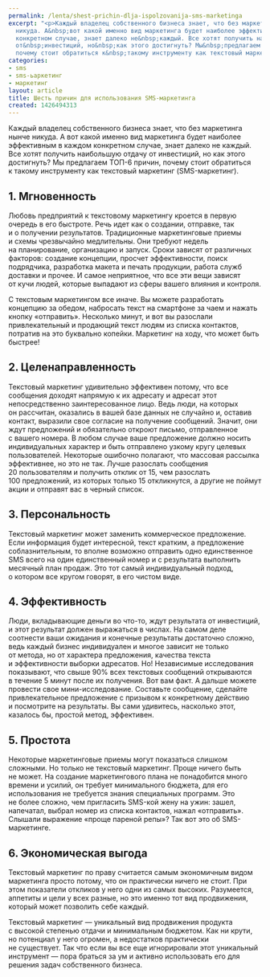 ```yaml
---
permalink: /lenta/shest-prichin-dlja-ispolzovanija-sms-marketinga
excerpt: "<p>Каждый владелец собственного бизнеса знает, что без маркетинга нынче
  никуда. А&nbsp;вот какой именно вид маркетинга будет наиболее эффективным в&nbsp;каждом
  конкретном случае, знает далеко не&nbsp;каждый. Все хотят получить наибольшую отдачу
  от&nbsp;инвестиций, но&nbsp;как этого достигнуть? Мы&nbsp;предлагаем ТОП-6&nbsp;причин,
  почему стоит обратиться к&nbsp;такому инструменту как текстовый маркетинг (SMS-маркетинг).</p>"
categories:
- sms
- sms-ьаркетинг
- маркетинг
layout: article
title: Шесть причин для использования SMS-маркетинга
created: 1426494313
---
```

<p>Каждый владелец собственного бизнеса знает, что без маркетинга нынче никуда. А&nbsp;вот какой именно вид маркетинга будет наиболее эффективным в&nbsp;каждом конкретном случае, знает далеко не&nbsp;каждый. Все хотят получить наибольшую отдачу от&nbsp;инвестиций, но&nbsp;как этого достигнуть? Мы&nbsp;предлагаем ТОП-6&nbsp;причин, почему стоит обратиться к&nbsp;такому инструменту как текстовый маркетинг (SMS-маркетинг).</p>
<h2>1. Мгновенность</h2>
<p>Любовь предприятий к&nbsp;текстовому маркетингу кроется в&nbsp;первую очередь в&nbsp;его быстроте. Речь идет как о&nbsp;создании, отправке, так и&nbsp;о&nbsp;получении результатов. Традиционные маркетинговые приемы и&nbsp;схемы чрезвычайно медлительны. Они требуют недель на&nbsp;планирование, организацию и&nbsp;запуск. Сроки зависят от&nbsp;различных факторов: создание концепции, просчет эффективности, поиск подрядчика, разработка макета и&nbsp;печать продукции, работа служб доставки и&nbsp;прочее. И&nbsp;самое неприятное, что все эти вещи зависят от&nbsp;кучи людей, которые выпадают из&nbsp;сферы вашего влияния и&nbsp;контроля. </p>
<p>С&nbsp;текстовым маркетингом все иначе. Вы&nbsp;можете разработать концепцию за&nbsp;обедом, набросать текст на&nbsp;смартфоне за&nbsp;чаем и&nbsp;нажать кнопку «отправить». Несколько минут, и&nbsp;вот вы&nbsp;разослали привлекательный и&nbsp;продающий текст людям из&nbsp;списка контактов, потратив на&nbsp;это буквально копейки. Маркетинг на&nbsp;ходу, что может быть быстрее!</p>
<h2>2. Целенаправленность</h2>
<p>Текстовый маркетинг удивительно эффективен потому, что все сообщения доходят напрямую к&nbsp;их&nbsp;адресату и&nbsp;адресат этот непосредственно заинтересованное лицо. Ведь люди, на&nbsp;которых он&nbsp;рассчитан, оказались в&nbsp;вашей базе данных не&nbsp;случайно&nbsp;и, оставив контакт, выразили свое согласие на&nbsp;получение сообщений. Значит, они ждут предложений и&nbsp;обязательно откроют письмо, отправленное с&nbsp;вашего номера. В&nbsp;любом случае ваше предложение должно носить индивидуальных характер и&nbsp;быть отправлено узкому кругу целевых пользователей. Некоторые ошибочно полагают, что массовая рассылка эффективнее, но&nbsp;это не&nbsp;так. Лучше разослать сообщения 20&nbsp;пользователям и&nbsp;получить отклик от&nbsp;15, чем разослать 100&nbsp;предложений, из&nbsp;которых только 15&nbsp;откликнутся, а&nbsp;другие не&nbsp;поймут акции и&nbsp;отправят вас в&nbsp;черный список. </p>
<h2>3. Персональность</h2>
<p>Текстовый маркетинг может заменить коммерческое предложение. Если информация будет интересной, текст кратким, а&nbsp;предложение соблазнительным, то&nbsp;вполне возможно отправить одно единственное SMS всего на&nbsp;один единственный номер и&nbsp;с&nbsp;результата выполнить месячный план продаж. Это тот самый индивидуальный подход, о&nbsp;котором все кругом говорят, в&nbsp;его чистом виде. </p>
<h2>4. Эффективность</h2>
<p>Люди, вкладывающие деньги во&nbsp;что-то, ждут результата от&nbsp;инвестиций, и&nbsp;этот результат должен выражаться в&nbsp;числах. На&nbsp;самом деле соотнести ваши ожидания и&nbsp;конечные результаты достаточно сложно, ведь каждый бизнес индивидуален и&nbsp;многое зависит не&nbsp;только от&nbsp;метода, но&nbsp;от&nbsp;характера предложения, качества текста и&nbsp;эффективности выборки адресатов. Но! Независимые исследования показывают, что свыше&nbsp;90% всех текстовых сообщений открываются в&nbsp;течение 5&nbsp;минут после их&nbsp;получения. Вот вам факт. А&nbsp;дальше можете провести свое мини-исследование. Составьте сообщение, сделайте привлекательное предложение с&nbsp;призывом к&nbsp;конкретному действию и&nbsp;посмотрите на&nbsp;результаты. Вы&nbsp;сами удивитесь, насколько этот, казалось&nbsp;бы, простой метод, эффективен.</p>
<h2>5. Простота</h2>
<p>Некоторые маркетинговые приемы могут показаться слишком сложными. Но&nbsp;только не&nbsp;текстовый маркетинг. Проще ничего быть не&nbsp;может. На&nbsp;создание маркетингового плана не&nbsp;понадобится много времени и&nbsp;усилий, он&nbsp;требует минимального бюджета, для его использования не&nbsp;требуется знания специальных программ. Это не&nbsp;более сложно, чем пригласить SMS-кой жену на&nbsp;ужин: зашел, напечатал, выбрал номер из&nbsp;списка контактов, нажал «отправить». Слышали выражение «проще пареной репы»? Так вот это об&nbsp;SMS-маркетинге.</p>
<h2>6. Экономическая выгода</h2>
<p>Текстовый маркетинг по&nbsp;праву считается самым экономичным видом маркетинга просто потому, что он&nbsp;практически ничего не&nbsp;стоит. При этом показатели откликов у&nbsp;него одни из&nbsp;самых высоких. Разумеется, аппетиты и&nbsp;цели у&nbsp;всех разные, но&nbsp;это именно тот вид продвижения, который может позволить себе каждый. </p>
<p>Текстовый маркетинг&nbsp;— уникальный вид продвижения продукта с&nbsp;высокой степенью отдачи и&nbsp;минимальным бюджетом. Как ни&nbsp;крути, но&nbsp;потенциал у&nbsp;него огромен, а&nbsp;недостатков практически не&nbsp;существует. Так что если вы&nbsp;все еще игнорировали этот уникальный инструмент&nbsp;— пора браться за&nbsp;ум&nbsp;и&nbsp;активно использовать его для решения задач собственного бизнеса.</p>
